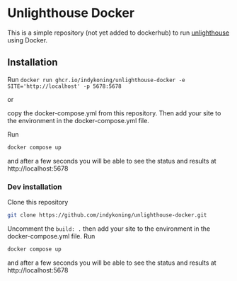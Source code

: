 # Unlighthouse Docker

This is a simple repository (not yet added to dockerhub) to run [unlighthouse](https://github.com/harlan-zw/unlighthouse) using Docker.

## Installation

Run `docker run ghcr.io/indykoning/unlighthouse-docker -e SITE='http://localhost' -p 5678:5678`

or

copy the docker-compose.yml from this repository.
Then add your site to the environment in the docker-compose.yml file.

Run
```bash
docker compose up
```
and after a few seconds you will be able to see the status and results at http://localhost:5678

### Dev installation

Clone this repository
```bash
git clone https://github.com/indykoning/unlighthouse-docker.git
```
Uncomment the `build: .`
then add your site to the environment in the docker-compose.yml file.
Run
```bash
docker compose up
```
and after a few seconds you will be able to see the status and results at http://localhost:5678